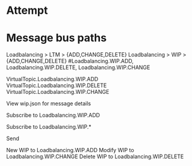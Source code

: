 # Attempt


# Message bus paths

Loadbalancing > LTM > {ADD,CHANGE,DELETE}
Loadbalancing > WIP > {ADD,CHANGE,DELETE} #Loadbalancing.WIP.ADD, Loadbalancing.WIP.DELETE, Loadbalancing.WIP.CHANGE

VirtualTopic.Loadbalancing.WIP.ADD
VirtualTopic.Loadbalancing.WIP.DELETE
VirtualTopic.Loadbalancing.WIP.CHANGE



View wip.json for message details



Subscribe to 
Loadbalancing.WIP.ADD

Subscribe to
Loadbalancing.WIP.*

Send 

New WIP to 
Loadbalancing.WIP.ADD
Modify WIP to
Loadbalancing.WIP.CHANGE
Delete WIP to
Loadbalancing.WIP.DELETE